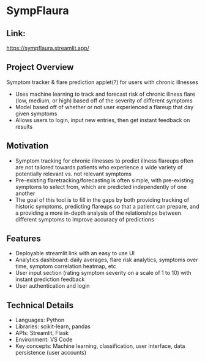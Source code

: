 # SympFlaura

## Link:
https://sympflaura.streamlit.app/

## Project Overview
Symptom tracker &amp; flare prediction applet(?) for users with chronic illnesses
* Uses machine learning to track and forecast risk of chronic illness flare (low, medium, or high) based off of the severity of different symptoms
* Model based off of whether or not user experienced a flareup that day given symptoms
* Allows users to login, input new entries, then get instant feedback on results

## Motivation
* Symptom tracking for chronic illnesses to predict illness flareups often are not tailored towards patients who experience a wide variety of potentially relevant vs. not relevant symptoms
* Pre-existing flaretracking/forecasting is often simple, with pre-existing symptoms to select from, which are predicted independently of one another
* The goal of this tool is to fill in the gaps by both providing tracking of historic symptoms, predicting flareups so that a patient can prepare, and a providing a more in-depth analysis of the relationships between different symptoms to improve accuracy of predictions

## Features
* Deployable streamlit link with an easy to use UI
* Analytics dashboard: daily averages, flare risk analytics, symptoms over time, symptom correlation heatmap, etc
* User input section (rating symptom severity on a scale of 1 to 10) with instant prediction feedback
* User authentication and login

## Technical Details
* Languages: Python
* Libraries: scikit-learn, pandas
* APIs: Streamlit, Flask
* Environment: VS Code
* Key concepts: Machine learning, classification, user interface, data persistence (user accounts)







